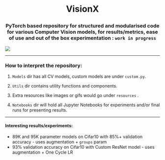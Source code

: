 # <p align="center">VisionX</p>


### <p align="center">PyTorch based repository for structured and modularised code for various Computer Vision models, for results/metrics, ease of use and out of the box experimentation : `work in progress`</p>

<a href="link" style="text-align: center">

<img src="https://i2.wp.com/metrology.news/wp-content/uploads/2020/11/AI-Based-Machine-Vision.jpg?zoom=2&resize=800%2C445&ssl=1" align="center"></a>

--------

### How to interpret the repository:

1) `Models` dir has all CV models, custom models are under `custom.py`.

2) `Utils` dir contains utility functions and components.

3) Extra resources like images or gifs would go under `resources` .

4) `Notebooks` dir will hold all Jupyter Notebooks for experiments and/or final runs for presenting results.


----

#### Interesting results/experiments:

  - 89K and 95K parameter models on Cifar10 with 85%+ validation accuracy - uses augmentation + `groups` param
  - 93% validation accuracy on Cifar10 with Custom ResNet model - uses augmentation + One Cycle LR
